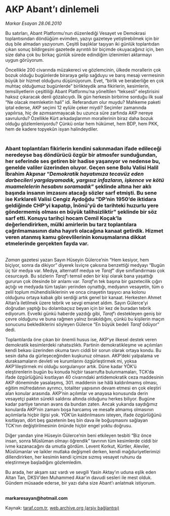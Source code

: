# AKP Abant’ı dinlemeli

*Markar Esayan 28.06.2010*

<div class="yazi"><p>Bu satırları, Abant Platformu’nun düzenlediği Vesayet ve Demokrasi toplantısından döndüğüm evimden, yazıyı gazeteye yetiştirebilmek için bir duş bile almadan yazıyorum. Çeşitli başlıklar taşıyan iki günlük toplantıdan çıkan sonuç bildirgesini gazetede ayrıntılı bir biçimde okuyacağınız için, ben size daha çok bu birkaç günlük sürede edindiğim izlenimleri aktarmayı uygun görüyorum.</p>
<p>Öncellikle 200 civarında müzakereci ve gözlemcinin, ülkede morallerin çok bozuk olduğu bugünlerde biraraya gelip sağduyu ve barış mesajı vermesinin büyük bir hizmet olduğunu düşünüyorum. Evet, “birlik ve beraberliğe en çok muhtaç olduğumuz bugünlerde” birlikteydik ama fikirlerin, kesimlerin, temsiliyetlerin çeşitliliği Abant Platformu’na yöneltilen “teksesli” eleştirisini haksız çıkaracak denli gözalıcıydı. İlk gün herkesin birbirine sorduğu ilk sual “Ne olacak memleketin hali” idi. Referandum olur muydu? Mahkeme paketi iptal ederse, AKP seçimi 12 eylüle çeker miydi? Seçimler zamanında yapılırsa, hiç de azımsanmayacak bu uzunca süre zarfında AKP nereye savrulurdu? Özellikle Kürt arkadaşlarımın morallerinin biraz daha bozuk olduğu gözlemleniyordu? Çünkü onlar hem hükümet, hem BDP, hem PKK, hem de kadere topyekûn isyan halindeydiler. </p>
<h3><br/>Abant toplantıları fikirlerin kendini sakınmadan ifade edileceği neredeyse baş döndürücü özgür bir atmosfer sunduğundan, her seferinde ses getiren bir hadise yaşanıyor ve nedense bu, genelde valiler üzerinden oluyor. Geçen sene Bolu Valisi Halil İbrahim Akpınar “<i>Demokratik hayatımıza tecavüz eden darbecileri yargılayamadık, yargısız infazların, işkence ve kötü muamelelerin hesabını soramadık</i>” şeklinde altına her aklı başında insanın imzasını atacağı sözler sarf etmişti. Bu sene ise Kırklareli Valisi Cengiz Aydoğdu “DP’nin 1950’de iktidara geldiğinde CHP’yi kapatıp, İnönü’yü de tarihteki huzurlu yere göndermemiş olması en büyük talihsizliktir” şeklinde bir söz sarf etti. Konuyu tarihçi hocam Cemil Koçak’la değerlendirirken, mülki amirlerin bu tarz toplantılara çağrılmamasının daha hayırlı olacağına kanaat getirdik. Hizmet veren atanmış kamu görevlilerinin konuşmalarına dikkat etmelerinde gerçekten fayda var.</h3>
<p><i><br/>Zaman</i> gazetesi yazarı Sayın Hüseyin Gülerce’nin “Hem kesiyor, hem biçiyor, sonra da dikiyor” diyerek İsviçre çakısına benzettiği medyayı “Bugün üç tür medya var. Medya, alternatif medya ve <i>Taraf</i>” diye sınıflandırması çok cesurcaydı. Bu sözlerin <i>Taraf</i>’ı temsil eden bir kişi olarak bana yaşattığı gururun çok ötesinde bir anlamı var. <i>Taraf</i>’ın tek başına bir gazetecilik çığırı açtığı ve medyada tüm taşları yerinden oynattığı, medyanın vesayetin, tüm o zelil toplum mühendisliklerinin ve onca cinayetin taşıyıcı ana kolonu olduğunu ortaya kabak gibi serdiği artık genel bir kanaat. Herkesten Ahmet Altan’a iletilmek üzere tebrik ve sevgi emanet aldım. Sayın Gülerce’yi doğrudan yaptığı bu dolambaçsız beyan için bir kez de buradan tebrik ediyorum. Evvelki günkü haberde yazdığı gibi, <i>Taraf</i>’ı destekleyen geniş bir çevre olduğunu ve buna rağmen yalnız bırakıldığını, çünkü bu kişilerin maçın sonucunu beklediklerini söyleyen Gülerce “En büyük bedeli <i>Taraf</i> ödüyor” dedi.</p>
<p>Toplantılarda öne çıkan bir önemli husus ise, AKP’ye ilkesel destek veren demokratik kesimlerdeki rahatsızlıktı. Partinin demokratikleşme ve açılımları kendi bekası üzerinden okuma tavrı ciddi bir sorun olarak ortaya kondu. Bu sesin daha da gürleşeceğinden kuşkunuz olmasın. AKP’deki yalpalama ve duraksamaların devleti ve kurumlarını özgürleştirmek mi, yoksa AKP’lileştirmek mi olduğu sorgulanıyor artık. Düne kadar YÖK’ü eleştirenlerin bugün bu konuda hiçbir tasarrufta bulunmamaları, TCK’da ifade özgürlüğünü kısıtlayan 40 civarındaki antidemokratik ceza maddesinin AKP döneminde yasalaşmış, 301. maddenin ise hâlâ kaldırılmamış olması, eğitim müfredatının ayrımcı, totaliter yapısının devam etmesi en çok eleştiri alan konular arasında. AKP’nin açılımlar ve anayasa konusunda derin vesayetçi paktın sürekli saldırısı altında olduğunu herkes biliyor. Bugüne kadar partiye tanınan avans da bundan zaten. Ancak yukarıda saydığımız konularda AKP’nin zamanı boşa harcamış ve mesafe almamış olmasının açılımlarla hiçbir ilgisi yok. YÖK’ün kaldırılmasını isteyen, ifade özgürlüğünü kısıtlayan, dört beş gazetenin beş bin dava ile boğuşmasını sağlayan TCK’nın değiştirilmesinin önünde hiçbir engel yoktu doğrusu.</p>
<p>Diğer yandan yine Hüseyin Gülerce’nin beni etkileyen tesbiti “Biz önce insan, sonra Müslüman olmayı öğrendik” tavrının tüm kesimlerde ciddi bir ivme kazanacağını da umutla gördüm. Levent Korkut, Kürtler, Aleviler, Müslümanlar ve laikler mutlaka değişmeli derken, kendi mağduriyetlerimizi dillendirirken, her kesimin kendi içimize sızmış vesayet ruhunu da eleştirmeye başladığını gözlemledim.</p>
<p>Bu arada, her akşam saz vardı ve sevgili Yasin Aktay’ın uduna eşlik eden Altan Tan, DKSV’den Muhammed Akar’ın davudi sesleri ile mest olduk. Gündem müsaade ederse, bir yazı daha size Abant’ı anlatmak istiyorum. </p>
<p><b><br/>markaresayan@hotmail.com</b></p></div>

Kaynak: [taraf.com.tr](http://www.taraf.com.tr:80/markar-esayan/makale-akp-abant-i-dinlemeli.htm), [web.archive.org (arşiv bağlantısı)](http://web.archive.org/web/20100630015509/http://www.taraf.com.tr:80/markar-esayan/makale-akp-abant-i-dinlemeli.htm)
